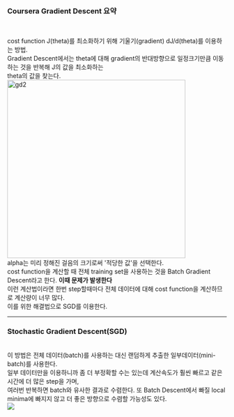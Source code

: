 <h3>Coursera Gradient Descent 요약</h3><br>

cost function J(theta)를 최소화하기 위해 기울기(gradient) dJ/d(theta)를 이용하는 방법.<br>
Gradient Descent에서는 theta에 대해 gradient의 반대방향으로 일정크기만큼 이동하는 것을 반복해 J의 값을 최소화하는<br>
theta의 값을 찾는다.<br>
<img width="409" alt="gd2" src="https://user-images.githubusercontent.com/67510613/106354046-575a9180-6332-11eb-8b15-17def693f8b5.PNG"><br>
alpha는 미리 정해진 걸음의 크기로써 '적당한 값'을 선택한다.<br>
cost function을 계산할 때 전체 training set을 사용하는 것을 Batch Gradient Descent라고 한다. <strong> 이때 문제가 발생한다 </strong><br>
이런 계산법이라면 한번 step할때마다 전체 데이터에 대해 cost function을 계산하므로 계산량이 너무 많다. <br>
이를 위한 해결법으로 SGD를 이용한다.<br>

<hr>
<h3>Stochastic Gradient Descent(SGD)</h3><br>
이 방법은 전체 데이터(batch)를 사용하는 대신 랜덤하게 추출한 일부데이터(mini-batch)를 사용한다.<br>
일부 데이터만을 이용하니까 좀 더 부정확할 수는 있는데 계산속도가 훨씬 빠르고 같은 시간에 더 많은 step을 가며,<br>
여러번 반복하면 batch와 유사한 결과로 수렴한다. 또 Batch Descent에서 빠질 local minima에 빠지지 않고 더 좋은 방향으로 수렴할 가능성도 있다.<br>
<img src="http://i.imgur.com/pD0hWu5.gif?1">
